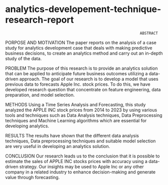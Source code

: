 # analytics-developement-technique-research-report

                                                                ABSTRACT

PORPOSE AND MOTIVATION
The paper reports on the analysis of a case study for analytics development
case that deals with making predictive business decisions, to create an analytics method and carry out an in-depth study of the data. 

PROBLEM
The purpose of this research is to provide an analytics solution that can be applied to anticipate future business outcomes utilizing a data-driven approach. The goal of our research is to develop a model that uses previous data to forecasts Apple Inc. stock prices. To do this, we have developed research question that concentrate on feature engineering, data preparation, and model selection.

METHODS
Using a Time Series Analysis and Forecasting, this study analyzed the APPLE INC stock prices from 2014 to 2023 by using various tools and techniques such as Data Analysis techniques, Data Preprocessing techniques and Machine Learning algorithms which are essential for developing analytics.

RESULTS
The results have shown that the different data analysis techniques, Data preprocessing techniques and suitable model selection are very useful in developing an analytics solution.

CONCLUSION
Our research leads us to the conclusion that it is possible to estimate the sales of APPLE INC stocks prices with accuracy using a data-driven strategy. Our insights may be used to Apple Inc or any other company in a related industry to enhance decision-making and generate value through forecasting.
